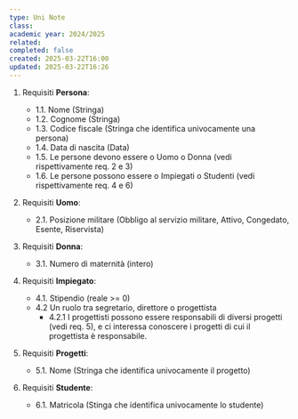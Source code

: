 ```yaml
---
type: Uni Note
class: 
academic year: 2024/2025
related: 
completed: false
created: 2025-03-22T16:00
updated: 2025-03-22T16:26
---
```

1. Requisiti **Persona**:
	- 1.1. Nome (Stringa)
	- 1.2. Cognome (Stringa)
	- 1.3. Codice fiscale (Stringa che identifica univocamente una persona)
	- 1.4. Data di nascita (Data)
	- 1.5. Le persone devono essere o Uomo o Donna (vedi rispettivamente req. 2 e 3)
	- 1.6. Le persone possono essere o Impiegati o Studenti (vedi rispettivamente req. 4 e 6)
	 
2. Requisiti **Uomo**:
	- 2.1. Posizione militare (Obbligo al servizio militare, Attivo, Congedato, Esente, Riservista)

3. Requisiti **Donna**:
	- 3.1. Numero di maternità (intero)

4. Requisiti **Impiegato**:
	- 4.1. Stipendio (reale >= 0)
	- 4.2 Un ruolo tra segretario, direttore o progettista
		- 4.2.1 I progettisti possono essere responsabili di diversi progetti (vedi req. 5), e ci interessa conoscere i progetti di cui il progettista è responsabile.

5. Requisiti **Progetti**:
	- 5.1. Nome (Stringa che identifica univocamente il progetto)

6. Requisiti **Studente**:
	- 6.1. Matricola (Stinga che identifica univocamente lo studente)
